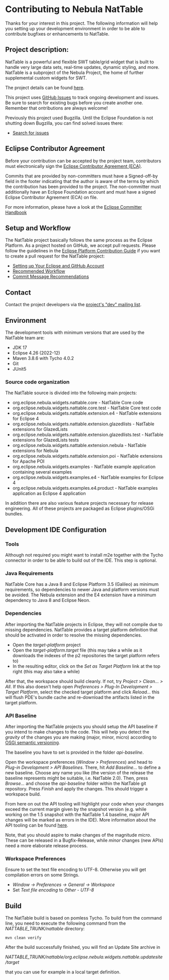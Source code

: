 # Contributing to Nebula NatTable

Thanks for your interest in this project. The following information will help you setting up your development environment in order to be able to contribute bugfixes or enhancements to NatTable.

## Project description:

NatTable is a powerful and flexible SWT table/grid widget that is built to handle very large data sets, real-time updates, dynamic styling, and more.
NatTable is a subproject of the Nebula Project, the home of further supplemental custom widgets for SWT.

The project details can be found [here](https://projects.eclipse.org/projects/technology.nebula.nattable).

This project uses [GitHub Issues](https://github.com/eclipse-nebula-nattable/nattable/issues) to track ongoing development and issues.
Be sure to search for existing bugs before you create another one. Remember that ontributions are always welcome!

Previously this project used Bugzilla. Until the Eclipse Foundation is not shutting down Bugzilla, you can find solved issues there:
* [Search for issues](https://bugs.eclipse.org/bugs/buglist.cgi?product=NatTable)

## Eclipse Contributor Agreement

Before your contribution can be accepted by the project team, contributors must
electronically sign the [Eclipse Contributor Agreement (ECA)](https://www.eclipse.org/legal/ECA.php).

Commits that are provided by non-committers must have a Signed-off-by field in
the footer indicating that the author is aware of the terms by which the
contribution has been provided to the project. The non-committer must
additionally have an Eclipse Foundation account and must have a signed Eclipse
Contributor Agreement (ECA) on file.

For more information, please have a look at the [Eclipse Committer Handbook](https://www.eclipse.org/projects/handbook/#resources-commit)

## Setup and Workflow

The NatTable project basically follows the same process as the Eclipse Platform. As a project hosted on GitHub, we accept pull requests. Please follow the guidelines in the [Eclipse Platform Contribution Guide](https://github.com/eclipse-platform/.github/blob/main/CONTRIBUTING.md) if you want to create a pull request for the NatTable project:
* [Setting up Your Eclipse and GitHub Account](https://github.com/eclipse-platform/.github/blob/main/CONTRIBUTING.md#setting-up-your-eclipse-and-github-account)
* [Recommended Workflow](https://github.com/eclipse-platform/.github/blob/main/CONTRIBUTING.md#recommended-workflow)
* [Commit Message Recommendations](https://github.com/eclipse-platform/.github/blob/main/CONTRIBUTING.md#commit-message-recommendations)

## Contact

Contact the project developers via the [project's "dev" mailing list](https://dev.eclipse.org/mailman/listinfo/nattable-dev).

## Environment

The development tools with minimum versions that are used by the NatTable team are:

* JDK 17
* Eclipse 4.26 (2022-12)
* Maven 3.8.6 with Tycho 4.0.2
* Git
* JUnit5

### Source code organization

The NatTable source is divided into the following main projects:

* org.eclipse.nebula.widgets.nattable.core - NatTable Core code
* org.eclipse.nebula.widgets.nattable.core.test - NatTable Core test code
* org.eclipse.nebula.widgets.nattable.extension.e4 - NatTable extensions for Eclipse 4
* org.eclipse.nebula.widgets.nattable.extension.glazedlists - NatTable extensions for GlazedLists
* org.eclipse.nebula.widgets.nattable.extension.glazedlists.test - NatTable extensions for GlazedLists tests
* org.eclipse.nebula.widgets.nattable.extension.nebula - NatTable extensions for Nebula
* org.eclipse.nebula.widgets.nattable.extension.poi - NatTable extensions for Apache POI
* org.eclipse.nebula.widgets.examples - NatTable example application containing several examples
* org.eclipse.nebula.widgets.examples.e4 - NatTable examples for Eclipse 4
* org.eclipse.nebula.widgets.examples.e4.product - NatTable examples application as Eclipse 4 application

In addition there are also various feature projects necessary for release engineering. All of these projects are packaged as Eclipse plugins/OSGi bundles.

## Development IDE Configuration

### Tools

Although not required you might want to install m2e together with the Tycho connector in order to be able to build out of the IDE. This step is optional.

### Java Requirements

NatTable Core has a Java 8 and Eclipse Platform 3.5 (Galileo) as minimum requirements, so dependencies to newer Java and platform versions must be avoided. The Nebula extension and the E4 extension have a minimum dependency to Java 8 and Eclipse Neon.

### Dependencies

After importing the NatTable projects in Eclipse, they will not compile due to missing dependencies. NatTable provides a target platform definition that should be activated in order to resolve the missing dependencies.

* Open the *target-platform* project
* Open the *target-platform.target* file (this may take a while as it downloads the indexes of the p2 repositories the target platform refers to)
* In the resulting editor, click on the *Set as Target Platform* link at the top right (this may also take a while)

After that, the workspace should build cleanly. If not, try *Project > Clean... > All*. If this also doesn't help open *Preferences > Plug-In Development > Target Platform*, select the checked target platform and click *Reload...* this will flush PDE's bundle cache and re-download the artifacts listed in the target platform.

### API Baseline

After importing the NatTable projects you should setup the API baseline if you intend to make changes to the code. This will help you detect the *gravity* of the changes you are making (major, minor, micro) according to [OSGi semantic versioning](http://docs.osgi.org/whitepaper/semantic-versioning/).

The baseline you have to set is provided in the folder *api-baseline*.

Open the workspace preferences (*Window > Preferences*) and head to *Plug-in Development > API Baselines*. There, hit *Add Baseline...* to define a new baseline. Choose any name you like (the version of the release the baseline represents might be suitable, i.e. NatTable 2.0). Then, press *Browse...* and choose the *api-baseline* folder within the NatTable git repository. Press *Finish* and apply the changes. This should trigger a workspace build.

From here on out the API tooling will highlight your code when your changes exceed the current margin given by the snapshot version (e.g. while working on the 1.5 snapshot with the NatTable 1.4 baseline, major API changes will be marked as errors in the IDE). More information about the API tooling can be found [here](https://wiki.eclipse.org/PDE/API_Tools/User_Guide).

Note, that you should aspire to make changes of the magnitude *micro*. These can be released in a Bugfix-Release, while *minor* changes (new APIs) need a more elaborate release process.

### Workspace Preferences

Ensure to set the text file encoding to UTF-8. Otherwise you will get compilation errors on some Strings.

* *Window -> Preferences -> General -> Workspace*
* Set *Text file encoding* to *Other* - *UTF-8*

## Build

The NatTable build is based on pomless Tycho. To build from the command line, you need to execute the following command from the *NATTABLE_TRUNK/nattable* directory:

```
mvn clean verify
```

After the build successfully finished, you will find an Update Site archive in

*NATTABLE_TRUNK/nattable/org.eclipse.nebula.widgets.nattable.updatesite/target*

that you can use for example in a local target definition.
